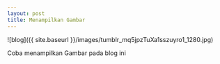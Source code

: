 ```yaml
---
layout: post
title: Menampilkan Gambar
---
```


![blog]({{ site.baseurl }}/images/tumblr_mq5jpzTuXa1sszuyro1_1280.jpg)

Coba menampilkan Gambar pada blog ini
